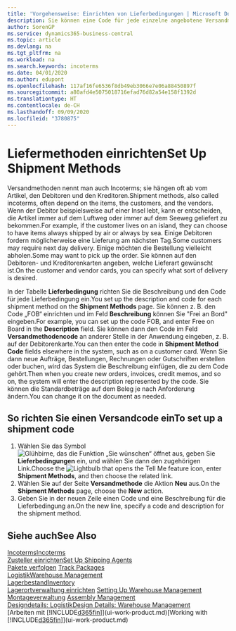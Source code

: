 ```yaml
---
title: 'Vorgehensweise: Einrichten von Lieferbedingungen | Microsoft Docs'
description: Sie können eine Code für jede einzelne angebotene Versandmethode einrichten, wie auch die Informationen dazu angeben und die Informationen dazu eingeben.
author: SorenGP
ms.service: dynamics365-business-central
ms.topic: article
ms.devlang: na
ms.tgt_pltfrm: na
ms.workload: na
ms.search.keywords: incoterms
ms.date: 04/01/2020
ms.author: edupont
ms.openlocfilehash: 117af16fe6536f8db49eb3066e7e06a88450897f
ms.sourcegitcommit: a80afd4e5075018716efad76d82a54e158f1392d
ms.translationtype: HT
ms.contentlocale: de-CH
ms.lasthandoff: 09/09/2020
ms.locfileid: "3780875"
---
```

# <a name="set-up-shipment-methods"></a><span data-ttu-id="c95c7-103">Liefermethoden einrichten</span><span class="sxs-lookup"><span data-stu-id="c95c7-103">Set Up Shipment Methods</span></span>
<span data-ttu-id="c95c7-104">Versandmethoden nennt man auch Incoterms; sie hängen oft ab vom Artikel, den Debitoren und den Kreditoren.</span><span class="sxs-lookup"><span data-stu-id="c95c7-104">Shipment methods, also called incoterms, often depend on the items, the customers, and the vendors.</span></span> <span data-ttu-id="c95c7-105">Wenn der Debitor beispielsweise auf einer Insel lebt, kann er entscheiden, die Artikel immer auf dem Luftweg oder immer auf dem Seeweg geliefert zu bekommen.</span><span class="sxs-lookup"><span data-stu-id="c95c7-105">For example, if the customer lives on an island, they can choose to have items always shipped by air or always by sea.</span></span> <span data-ttu-id="c95c7-106">Einige Debitoren fordern möglicherweise eine Lieferung am nächsten Tag.</span><span class="sxs-lookup"><span data-stu-id="c95c7-106">Some customers may require next day delivery.</span></span> <span data-ttu-id="c95c7-107">Einige möchten die Bestellung vielleicht abholen.</span><span class="sxs-lookup"><span data-stu-id="c95c7-107">Some may want to pick up the order.</span></span> <span data-ttu-id="c95c7-108">Sie können auf den Debitoren- und Kreditorenkarten angeben, welche Lieferart gewünscht ist.</span><span class="sxs-lookup"><span data-stu-id="c95c7-108">On the customer and vendor cards, you can specify what sort of delivery is desired.</span></span>

<span data-ttu-id="c95c7-109">In der Tabelle **Lieferbedingung** richten Sie die Beschreibung und den Code für jede Lieferbedingung ein.</span><span class="sxs-lookup"><span data-stu-id="c95c7-109">You set up the description and code for each shipment method on the **Shipment Methods** page.</span></span> <span data-ttu-id="c95c7-110">Sie können z. B. den Code „FOB“ einrichten und im Feld **Beschreibung** können Sie "Frei an Bord" eingeben.</span><span class="sxs-lookup"><span data-stu-id="c95c7-110">For example, you can set up the code FOB, and enter Free on Board in the **Description** field.</span></span> <span data-ttu-id="c95c7-111">Sie können dann den Code im Feld **Versandmethodencode** an anderer Stelle in der Anwendung eingeben, z. B. auf der Debitorenkarte.</span><span class="sxs-lookup"><span data-stu-id="c95c7-111">You can then enter the code in **Shipment Method Code** fields elsewhere in the system, such as on a customer card.</span></span> <span data-ttu-id="c95c7-112">Wenn Sie dann neue Aufträge, Bestellungen, Rechnungen oder Gutschriften erstellen oder buchen, wird das System die Beschreibung einfügen, die zu dem Code gehört.</span><span class="sxs-lookup"><span data-stu-id="c95c7-112">Then when you create new orders, invoices, credit memos, and so on, the system will enter the description represented by the code.</span></span> <span data-ttu-id="c95c7-113">Sie können die Standardbeträge auf dem Beleg je nach Anforderung ändern.</span><span class="sxs-lookup"><span data-stu-id="c95c7-113">You can change it on the document as needed.</span></span>

## <a name="to-set-up-a-shipment-code"></a><span data-ttu-id="c95c7-114">So richten Sie einen Versandcode ein</span><span class="sxs-lookup"><span data-stu-id="c95c7-114">To set up a shipment code</span></span>
1. <span data-ttu-id="c95c7-115">Wählen Sie das Symbol ![Glühbirne, das die Funktion „Sie wünschen“ öffnet](media/ui-search/search_small.png "Tell Me-Funktion") aus, geben Sie **Lieferbedingungen** ein, und wählen Sie dann den zugehörigen Link.</span><span class="sxs-lookup"><span data-stu-id="c95c7-115">Choose the ![Lightbulb that opens the Tell Me feature](media/ui-search/search_small.png "Tell me what you want to do") icon, enter **Shipment Methods**, and then choose the related link.</span></span>
2. <span data-ttu-id="c95c7-116">Wählen Sie auf der Seite **Versandmethode** die Aktion **Neu** aus.</span><span class="sxs-lookup"><span data-stu-id="c95c7-116">On the **Shipment Methods** page, choose the **New** action.</span></span>
3. <span data-ttu-id="c95c7-117">Geben Sie in der neuen Zeile einen Code und eine Beschreibung für die Lieferbedingung an.</span><span class="sxs-lookup"><span data-stu-id="c95c7-117">On the new line, specify a code and description for the shipment method.</span></span>

## <a name="see-also"></a><span data-ttu-id="c95c7-118">Siehe auch</span><span class="sxs-lookup"><span data-stu-id="c95c7-118">See Also</span></span>
[<span data-ttu-id="c95c7-119">Incoterms</span><span class="sxs-lookup"><span data-stu-id="c95c7-119">Incoterms</span></span>](https://iccwbo.org/resources-for-business/incoterms-rules)  
[<span data-ttu-id="c95c7-120">Zusteller einrichten</span><span class="sxs-lookup"><span data-stu-id="c95c7-120">Set Up Shipping Agents</span></span>](sales-how-to-set-up-shipping-agents.md)  
<span data-ttu-id="c95c7-121">[Pakete verfolgen](sales-how-track-packages.md)  </span><span class="sxs-lookup"><span data-stu-id="c95c7-121">[Track Packages](sales-how-track-packages.md)  </span></span>  
[<span data-ttu-id="c95c7-122">Logistik</span><span class="sxs-lookup"><span data-stu-id="c95c7-122">Warehouse Management</span></span>](warehouse-manage-warehouse.md)  
[<span data-ttu-id="c95c7-123">Lagerbestand</span><span class="sxs-lookup"><span data-stu-id="c95c7-123">Inventory</span></span>](inventory-manage-inventory.md)  
<span data-ttu-id="c95c7-124">[Lagerortverwaltung einrichten](warehouse-setup-warehouse.md)   </span><span class="sxs-lookup"><span data-stu-id="c95c7-124">[Setting Up Warehouse Management](warehouse-setup-warehouse.md)   </span></span>  
<span data-ttu-id="c95c7-125">[Montageverwaltung](assembly-assemble-items.md)  </span><span class="sxs-lookup"><span data-stu-id="c95c7-125">[Assembly Management](assembly-assemble-items.md)  </span></span>  
[<span data-ttu-id="c95c7-126">Designdetails: Logistik</span><span class="sxs-lookup"><span data-stu-id="c95c7-126">Design Details: Warehouse Management</span></span>](design-details-warehouse-management.md)  
<span data-ttu-id="c95c7-127">[Arbeiten mit [!INCLUDE[d365fin](includes/d365fin_md.md)]](ui-work-product.md)</span><span class="sxs-lookup"><span data-stu-id="c95c7-127">[Working with [!INCLUDE[d365fin](includes/d365fin_md.md)]](ui-work-product.md)</span></span>  
